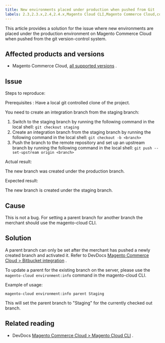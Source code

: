 ```yaml
---
title: New environments placed under production when pushed from Git
labels: 2.3,2.3.x,2.4,2.4.x,Magento Cloud CLI,Magento Commerce Cloud,command line,develop,git,production,staging,troubleshooting
---
```


This article provides a solution for the issue where new environments are placed under the production environment on Magento Commerce Cloud when pushed from the git version-control system.

## Affected products and versions

* Magento Commerce Cloud, [all supported versions](https://magento.com/sites/default/files/magento-software-lifecycle-policy.pdf) .

## Issue

 <span class="wysiwyg-underline">Steps to reproduce:</span>

 <span class="wysiwyg-underline">Prerequisites</span> : Have a local git controlled clone of the project.

You need to create an integration branch from the staging branch:

1. Switch to the staging branch by running the following command in the local shell: `git checkout staging`
1. Create an integration branch from the staging branch by running the following command in the local shell: `git checkout -b <branch>`
1. Push the branch to the remote repository and set up an upstream branch by running the following command in the local shell: `git push --set-upstream origin <branch>`

 <span class="wysiwyg-underline">Actual result:</span>

The new branch was created under the production branch.

 <span class="wysiwyg-underline">Expected result:</span>

The new branch is created under the staging branch.

## Cause

This is not a bug. For setting a parent branch for another branch the merchant should use the magento-cloud CLI.

## Solution

A parent branch can only be set after the merchant has pushed a newly created branch and activated it. Refer to DevDocs [Magento Commerce Cloud > Bitbucket integration](https://devdocs.magento.com/cloud/integrations/bitbucket-integration.html#create-a-new-cloud-branch) .

To update a parent for the existing branch on the server, please use the `magento-cloud environment:info` command in the magento-cloud CLI.

Example of usage:

 `magento-cloud environment:info parent Staging`

This will set the parent branch to "Staging" for the currently checked out branch.

## Related reading

* DevDocs [Magento Commerce Cloud > Magento Cloud CLI](https://devdocs.magento.com/cloud/reference/cli-ref-topic.html) .
